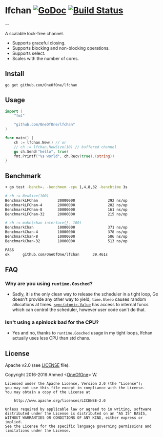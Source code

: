 # lfchan [![GoDoc](http://godoc.org/github.com/OneOfOne/lfchan?status.svg)](http://godoc.org/github.com/OneOfOne/lfchan) [![Build Status](https://travis-ci.org/OneOfOne/lfchan.svg?branch=master)](https://travis-ci.org/OneOfOne/lfchan)
--

A scalable lock-free channel.

- Supports graceful closing.
- Supports blocking and non-blocking operations.
- Supports select.
- Scales with the number of cores.

## Install

	go get github.com/OneOfOne/lfchan

## Usage

```go
import (
	"fmt"

	"github.com/OneOfOne/lfchan"
)

func main() {
	ch := lfchan.New() // or
	// ch := lfchan.NewSize(10) // buffered channel
	go ch.Send("hello", true)
	fmt.Printf("%s world", ch.Recv(true).(string))
}
```

## Benchmark
```bash
➜ go test -bench=. -benchmem -cpu 1,4,8,32 -benchtime 3s

# ch := NewSize(100)
BenchmarkLFChan         20000000               292 ns/op               8 B/op          1 allocs/op
BenchmarkLFChan-4       20000000               202 ns/op               8 B/op          1 allocs/op
BenchmarkLFChan-8       30000000               161 ns/op               8 B/op          1 allocs/op
BenchmarkLFChan-32      20000000               215 ns/op               8 B/op          1 allocs/op

# ch := make(chan interface{}, 100)
BenchmarkChan           10000000               371 ns/op               8 B/op          1 allocs/op
BenchmarkChan-4         10000000               378 ns/op               8 B/op          1 allocs/op
BenchmarkChan-8         10000000               506 ns/op               8 B/op          1 allocs/op
BenchmarkChan-32        10000000               513 ns/op               8 B/op          1 allocs/op

PASS
ok      github.com/OneOfOne/lfchan      39.461s
```

## FAQ
### Why are you using `runtime.Gosched`?

- Sadly, it is the only clean way to release the scheduler in a tight loop, Go doesn't provide any other way to yield,
`time.Sleep` causes random allocations at times.
[`sync/atomic.Value`](https://github.com/golang/go/blob/master/src/sync/atomic/value.go#L57) has access to internal
funcs which can control the scheduler, however user code can't do that.

### Isn't using a spinlock bad for the CPU?

- Yes and no, thanks to `runtime.Gosched` usage in my tight loops, lfchan actually uses less CPU than std chans.

## License

Apache v2.0 (see [LICENSE](https://github.com/OneOfOne/lfchan/blob/master/LICENSE) file).

Copyright 2016-2016 Ahmed <[OneOfOne](https://github.com/OneOfOne/)> W.

	Licensed under the Apache License, Version 2.0 (the "License");
	you may not use this file except in compliance with the License.
	You may obtain a copy of the License at

		http://www.apache.org/licenses/LICENSE-2.0

	Unless required by applicable law or agreed to in writing, software
	distributed under the License is distributed on an "AS IS" BASIS,
	WITHOUT WARRANTIES OR CONDITIONS OF ANY KIND, either express or implied.
	See the License for the specific language governing permissions and
	limitations under the License.
